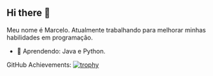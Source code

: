## Hi there 👋

Meu nome é Marcelo.
Atualmente trabalhando para melhorar minhas habilidades em programação.

- 🌱 Aprendendo: Java e Python.

GitHub Achievements:
[![trophy](https://github-profile-trophy.vercel.app/?username=Anders-Roq&theme=onedark)](https://github.com/Anders-Roq/github-profile-trophy)



<!--
**Anders-Roq/Anders-Roq** is a ✨ _special_ ✨ repository because its `README.md` (this file) appears on your GitHub profile.

Here are some ideas to get you started:

- 🔭 I’m currently working on ...
- 🌱 I’m currently learning ...
- 👯 I’m looking to collaborate on ...
- 🤔 I’m looking for help with ...
- 💬 Ask me about ...
- 📫 How to reach me: ...
- 😄 Pronouns: ...
- ⚡ Fun fact: ...
-->
